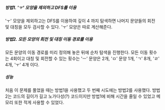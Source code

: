 ##### 방법1. 'ㅜ' 모양을 제외하고 DFS를 이용

'ㅜ' 모양을 제외하고는 DFS를 이용하여 깊이 4 까지 탐색하면 나머지 문양들의 회전 및 대칭을 모두 검사할 수 있다. 'ㅜ' 모양은 따로 계산해준다.

##### 방법2. 모든 모양의 회전 및 대칭 이동 경로를 이용

모든 문양의 이동 경로를 미리 정의해 놓은 뒤에 순차 탐색을 진행한다. 모든 이동 횟수는 4회이고 대칭 및 회전할 수 있는 횟수는 'ㅡ' 문양은 2개, 'ㅁ' 문양 1개, 'ㄱ' 8개, 'ㄹ' 4개, 'ㅜ' 4개 이다.

##### 성능

처음 이 문제를 풀었을 때는 방법1을 사용했고 두 번째 시도에는 방법2를 사용했다. 방법2는 코드의 길이가 길고 노가다성(?) 코드이지만 방법1에 비해 시간을 줄일 수 있었고 메모리 또한 적게 사용할 수 있었다.